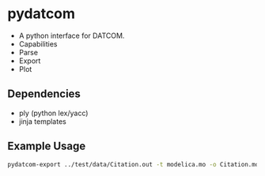 # pydatcom
* A python interface for DATCOM.
* Capabilities
 * Parse
 * Export
 * Plot

## Dependencies
* ply (python lex/yacc)
* jinja templates

## Example Usage
```bash
pydatcom-export ../test/data/Citation.out -t modelica.mo -o Citation.mo
```
